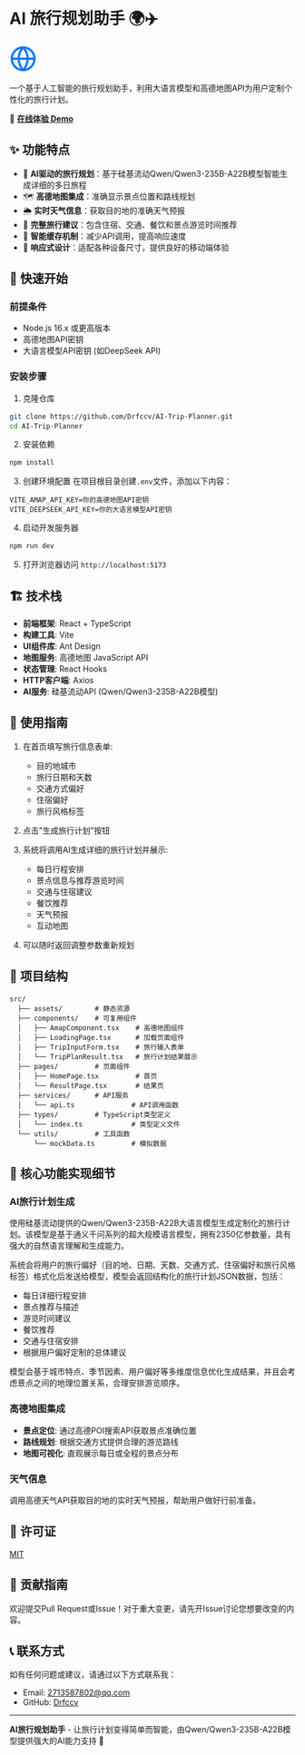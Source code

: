 # AI 旅行规划助手 🌍✈️

![项目Logo](./public/travel-icon.svg)

一个基于人工智能的旅行规划助手，利用大语言模型和高德地图API为用户定制个性化的旅行计划。

📝 **[在线体验 Demo](http://example.com)**

## ✨ 功能特点

- 🤖 **AI驱动的旅行规划**：基于硅基流动Qwen/Qwen3-235B-A22B模型智能生成详细的多日旅程
- 🗺️ **高德地图集成**：准确显示景点位置和路线规划
- 🌦️ **实时天气信息**：获取目的地的准确天气预报
- 🏨 **完整旅行建议**：包含住宿、交通、餐饮和景点游览时间推荐
- 💾 **智能缓存机制**：减少API调用，提高响应速度
- 📱 **响应式设计**：适配各种设备尺寸，提供良好的移动端体验

## 🚀 快速开始

### 前提条件

- Node.js 16.x 或更高版本
- 高德地图API密钥
- 大语言模型API密钥 (如DeepSeek API)

### 安装步骤

1. 克隆仓库
```bash
git clone https://github.com/Drfccv/AI-Trip-Planner.git
cd AI-Trip-Planner
```

2. 安装依赖
```bash
npm install
```

3. 创建环境配置
在项目根目录创建`.env`文件，添加以下内容：
```
VITE_AMAP_API_KEY=你的高德地图API密钥
VITE_DEEPSEEK_API_KEY=你的大语言模型API密钥
```

4. 启动开发服务器
```bash
npm run dev
```

5. 打开浏览器访问 `http://localhost:5173`

## 🏗️ 技术栈

- **前端框架**: React + TypeScript
- **构建工具**: Vite
- **UI组件库**: Ant Design
- **地图服务**: 高德地图 JavaScript API
- **状态管理**: React Hooks
- **HTTP客户端**: Axios
- **AI服务**: 硅基流动API (Qwen/Qwen3-235B-A22B模型)

## 📝 使用指南

1. 在首页填写旅行信息表单:
   - 目的地城市
   - 旅行日期和天数
   - 交通方式偏好
   - 住宿偏好
   - 旅行风格标签

2. 点击"生成旅行计划"按钮

3. 系统将调用AI生成详细的旅行计划并展示:
   - 每日行程安排
   - 景点信息与推荐游览时间
   - 交通与住宿建议
   - 餐饮推荐
   - 天气预报
   - 互动地图

4. 可以随时返回调整参数重新规划

## 🧩 项目结构

```
src/
  ├── assets/        # 静态资源
  ├── components/    # 可复用组件
  │   ├── AmapComponent.tsx    # 高德地图组件
  │   ├── LoadingPage.tsx      # 加载页面组件
  │   ├── TripInputForm.tsx    # 旅行输入表单
  │   └── TripPlanResult.tsx   # 旅行计划结果展示
  ├── pages/         # 页面组件
  │   ├── HomePage.tsx         # 首页
  │   └── ResultPage.tsx       # 结果页
  ├── services/      # API服务
  │   └── api.ts              # API调用函数
  ├── types/         # TypeScript类型定义
  │   └── index.ts            # 类型定义文件
  └── utils/         # 工具函数
      └── mockData.ts         # 模拟数据
```

## 🌟 核心功能实现细节

### AI旅行计划生成

使用硅基流动提供的Qwen/Qwen3-235B-A22B大语言模型生成定制化的旅行计划。该模型是基于通义千问系列的超大规模语言模型，拥有2350亿参数量，具有强大的自然语言理解和生成能力。

系统会将用户的旅行偏好（目的地、日期、天数、交通方式、住宿偏好和旅行风格标签）格式化后发送给模型，模型会返回结构化的旅行计划JSON数据，包括：

- 每日详细行程安排
- 景点推荐与描述
- 游览时间建议
- 餐饮推荐
- 交通与住宿安排
- 根据用户偏好定制的总体建议

模型会基于城市特点、季节因素、用户偏好等多维度信息优化生成结果，并且会考虑景点之间的地理位置关系，合理安排游览顺序。

### 高德地图集成

- **景点定位**: 通过高德POI搜索API获取景点准确位置
- **路线规划**: 根据交通方式提供合理的游览路线
- **地图可视化**: 直观展示每日或全程的景点分布

### 天气信息

调用高德天气API获取目的地的实时天气预报，帮助用户做好行前准备。

## 📄 许可证

[MIT](LICENSE)

## 🤝 贡献指南

欢迎提交Pull Request或Issue！对于重大变更，请先开Issue讨论您想要改变的内容。

## 📞 联系方式

如有任何问题或建议，请通过以下方式联系我：

- Email: 2713587802@qq.com
- GitHub: [Drfccv](https://github.com/Drfccv)

---

**AI旅行规划助手** - 让旅行计划变得简单而智能，由Qwen/Qwen3-235B-A22B模型提供强大的AI能力支持 🌈
